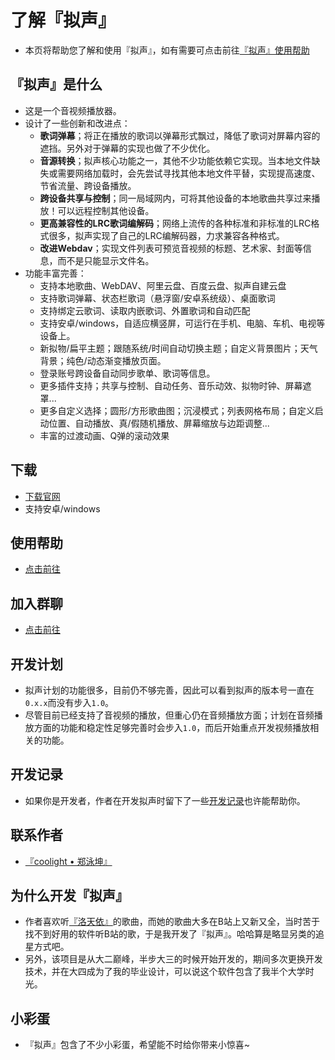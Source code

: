 # 了解『拟声』
- 本页将帮助您了解和使用『拟声』，如有需要可点击前往[『拟声』使用帮助](/help/)

## 『拟声』是什么
- 这是一个音视频播放器。
- 设计了一些创新和改进点：
  - **歌词弹幕**；将正在播放的歌词以弹幕形式飘过，降低了歌词对屏幕内容的遮挡。另外对于弹幕的实现也做了不少优化。
  - **音源转换**；拟声核心功能之一，其他不少功能依赖它实现。当本地文件缺失或需要网络加载时，会先尝试寻找其他本地文件平替，实现提高速度、节省流量、跨设备播放。
  - **跨设备共享与控制**；同一局域网内，可将其他设备的本地歌曲共享过来播放！可以远程控制其他设备。
  - **更高兼容性的LRC歌词编解码**；网络上流传的各种标准和非标准的LRC格式很多，拟声实现了自己的LRC编解码器，力求兼容各种格式。
  - **改进Webdav**；实现文件列表可预览音视频的标题、艺术家、封面等信息，而不是只能显示文件名。
- 功能丰富完善：
  - 支持本地歌曲、WebDAV、阿里云盘、百度云盘、拟声自建云盘
  - 支持歌词弹幕、状态栏歌词（悬浮窗/安卓系统级）、桌面歌词
  - 支持绑定云歌词、读取内嵌歌词、外置歌词和自动匹配
  - 支持安卓/windows，自适应横竖屏，可运行在手机、电脑、车机、电视等设备上。
  - 新拟物/扁平主题；跟随系统/时间自动切换主题；自定义背景图片；天气背景；纯色/动态渐变播放页面。
  - 登录账号跨设备自动同步歌单、歌词等信息。
  - 更多插件支持；共享与控制、自动任务、音乐动效、拟物时钟、屏幕遮罩...
  - 更多自定义选择；圆形/方形歌曲图；沉浸模式；列表网格布局；自定义启动位置、自动播放、真/假随机播放、屏幕缩放与边距调整...
  - 丰富的过渡动画、Q弹的滚动效果

## 下载
- [下载官网](https://download.music.mimicry.cool/)
- 支持安卓/windows

## 使用帮助
- [点击前往](/help/)

## 加入群聊
- [点击前往](/about/qqgroup)

## 开发计划
- 拟声计划的功能很多，目前仍不够完善，因此可以看到拟声的版本号一直在`0.x.x`而没有步入`1.0`。
- 尽管目前已经支持了音视频的播放，但重心仍在音频播放方面；计划在音频播放方面的功能和稳定性足够完善时会步入`1.0`，而后开始重点开发视频播放相关的功能。

## 开发记录
- 如果你是开发者，作者在开发拟声时留下了一些[开发记录](/develop/)也许能帮助你。

## 联系作者
- [『coolight • 郑泳坤』](/about/author)

## 为什么开发『拟声』
- 作者喜欢听[『洛天依』](https://space.bilibili.com/36081646)的歌曲，而她的歌曲大多在B站上又新又全，当时苦于找不到好用的软件听B站的歌，于是我开发了『拟声』。哈哈算是略显另类的追星方式吧。
- 另外，该项目是从大二巅峰，半步大三的时候开始开发的，期间多次更换开发技术，并在大四成为了我的毕业设计，可以说这个软件包含了我半个大学时光。

## 小彩蛋
- 『拟声』包含了不少小彩蛋，希望能不时给你带来小惊喜~